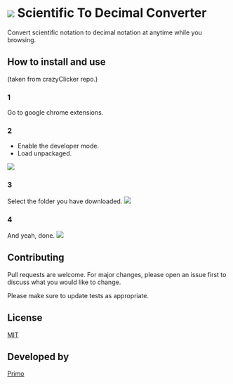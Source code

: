 # <img src="https://lh3.googleusercontent.com/-QmIZZvK2x0I/XQQ1Hlg-4sI/AAAAAAAAEf4/j5KuEmUNmsEFn9HEBtT3oyKE2GMaASZYgCLcBGAs/s64/icon.png"> Scientific To Decimal Converter

Convert scientific notation to decimal notation at anytime while you browsing.

## How to install and use
(taken from crazyClicker repo.)

### 1
Go to google chrome extensions.

### 2
- Enable the developer mode.
- Load unpackaged.
<img src="https://lh3.googleusercontent.com/-_f4cwcVX__8/XP8zS7_IAnI/AAAAAAAAEfc/pgJOyhwB9nMeKlWm3NwSGPgIl2aEG9JIQCLcBGAs/s1600/howta1.png">

### 3
Select the folder you have downloaded.
<img src="https://lh3.googleusercontent.com/-mxfEi4BlGgg/XP8zTdd1pMI/AAAAAAAAEfg/v3kjJYvze9I4PetbKybHZYuhAaCyDlKiwCLcBGAs/s1600/howta2.png">

### 4
And yeah, done.
<img src="https://lh3.googleusercontent.com/-JNGk-5_BFHA/XP8zTg3n51I/AAAAAAAAEfk/4zDUPcSKX0kgITt6DV9MY8IMcUWu0p77ACLcBGAs/s1600/howta3.png">

## Contributing
Pull requests are welcome. For major changes, please open an issue first to discuss what you would like to change.

Please make sure to update tests as appropriate.

## License
[MIT](https://choosealicense.com/licenses/mit/)

## Developed by
[Primo](https://mp-primo.blogspot.com/primo)
